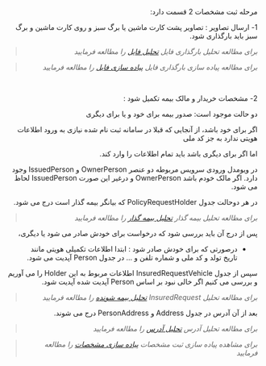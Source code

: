 <div align="right" dir="rtl">

مرحله ثبت مشخصات 2 قسمت دارد:

1- ارسال تصاویر : تصاویر پشت کارت ماشین یا برگ سبز و روی کارت ماشین و برگ سبز باید بارگذاری شود.


>*برای مطالعه تحلیل بارگذاری فایل [تحلیل فایل](./Attachment.md) را مطالعه فرمایید*


>*برای مطالعه پیاده سازی بارگذاری فایل [پیاده سازی فایل](./AttachmentBussiness.md) را مطالعه فرمایید*

<br>

2- مشخصات خریدار و مالک بیمه تکمیل شود : 

دو حالت موجود است: صدور بیمه برای خود و یا برای دیگری

اگر برای خود باشد، از آنجایی که قبلا در سامانه ثبت نام شده نیازی به ورود اطلاعات هویتی ندارد به جز کد ملی

اما اگر برای دیگری باشد باید تمام اطلاعات را وارد کند.

در ویومدل ورودی سرویس مربوطه دو عنصر OwnerPerson و IssuedPerson وجود دارد. اگر مالک خودم باشد OwnerPerson و درغیر این صورت IssuedPerson لحاظ می شود.

در هر دوحالت جدول PolicyRequestHolder که بیانگر بیمه گذار است درج می شود.

>*برای مطالعه تحلیل بیمه گذار [تحلیل بیمه گذار](./PolicyRequestHolder.md) را مطالعه فرمایید*


پس از درج آن باید بررسی شود که درخواست برای خودش صادر می شود یا دیگری، 

* درصورتی که برای خودش صادر شود : 
 ابتدا اطلاعات تکمیلی  هویتی مانند تاریخ تولد و کد ملی و شماره تلفن و ... در جدول Person آپدیت می شود.

 سپس از جدول InsuredRequestVehicle اطلاعات مربوط به این Holder را می آوریم و بررسی می کنیم اگر خالی نبود بر اساس Person آپدیت شده آپدیت شود.

 >*برای مطالعه تحلیل InsuredRequest [تحلیل بیمه شونده](./InsuredRequest.md) را مطالعه فرمایید*

 بعد از آن آدرس در جدول Address و PersonAddress درج می شوند.

  >*برای مطالعه تحلیل آدرس [تحلیل آدرس](./Address.md) را مطالعه فرمایید*


   >*برای مشاهده پیاده سازی ثبت مشخصات [پیاده سازی مشخصات](./SupplementBussiness.md) را مطالعه فرمایید* 

</div>